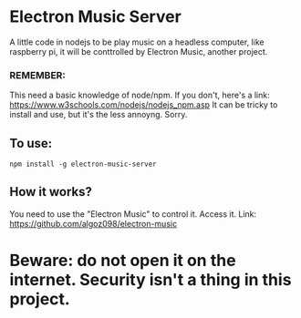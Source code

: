 # Electron Music Server
A little code in nodejs to be play music on a headless computer, like raspberry pi, it will be conttrolled by Electron Music, another project.
### REMEMBER:
This need a basic knowledge of node/npm. If you don't, here's a link:
https://www.w3schools.com/nodejs/nodejs_npm.asp
It can be tricky to install and use, but it's the less annoyng. Sorry.
## To use:
    npm install -g electron-music-server
## How it works?
You need to use the "Electron Music" to control it. Access it. Link:
https://github.com/algoz098/electron-music
# Beware: do not open it on the internet. Security isn't a thing in this project.
